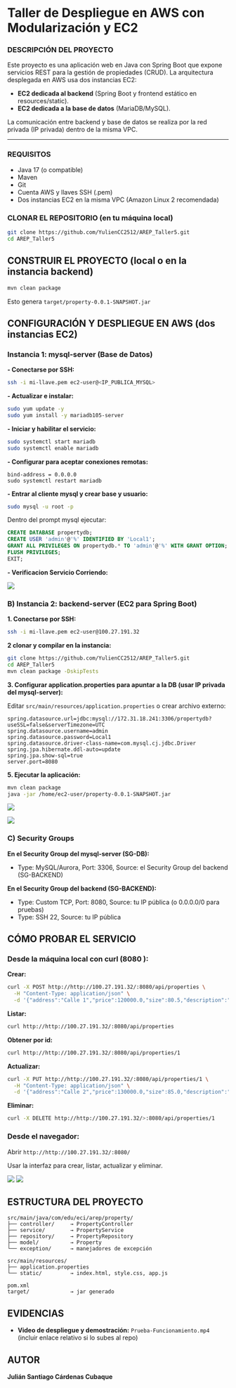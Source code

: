 # Taller de Despliegue en AWS con Modularización y EC2

### DESCRIPCIÓN DEL PROYECTO

Este proyecto es una aplicación web en Java con Spring Boot que expone servicios REST para la gestión de propiedades (CRUD).
La arquitectura desplegada en AWS usa dos instancias EC2:

- **EC2 dedicada al backend** (Spring Boot y frontend estático en resources/static).
- **EC2 dedicada a la base de datos** (MariaDB/MySQL).

La comunicación entre backend y base de datos se realiza por la red privada (IP privada) dentro de la misma VPC.

---

### REQUISITOS

- Java 17 (o compatible)
- Maven
- Git
- Cuenta AWS y llaves SSH (.pem)
- Dos instancias EC2 en la misma VPC (Amazon Linux 2 recomendada)

### CLONAR EL REPOSITORIO (en tu máquina local)

```bash
git clone https://github.com/YulienCC2512/AREP_Taller5.git
cd AREP_Taller5
```

## CONSTRUIR EL PROYECTO (local o en la instancia backend)

```bash
mvn clean package 
```

Esto genera `target/property-0.0.1-SNAPSHOT.jar`

## CONFIGURACIÓN Y DESPLIEGUE EN AWS (dos instancias EC2)

### Instancia 1: mysql-server (Base de Datos)

**- Conectarse por SSH:**
```bash
ssh -i mi-llave.pem ec2-user@<IP_PUBLICA_MYSQL>
```

**- Actualizar e instalar:**
```bash
sudo yum update -y
sudo yum install -y mariadb105-server
```

**- Iniciar y habilitar el servicio:**
```bash
sudo systemctl start mariadb
sudo systemctl enable mariadb
```

**- Configurar para aceptar conexiones remotas:**
```
bind-address = 0.0.0.0
sudo systemctl restart mariadb
```

**- Entrar al cliente mysql y crear base y usuario:**
```bash
sudo mysql -u root -p
```
Dentro del prompt mysql ejecutar:
```sql
CREATE DATABASE propertydb;
CREATE USER 'admin'@'%' IDENTIFIED BY 'Local1';
GRANT ALL PRIVILEGES ON propertydb.* TO 'admin'@'%' WITH GRANT OPTION;
FLUSH PRIVILEGES;
EXIT;
```
**-  Verificacion Servicio Corriendo:**

![](images/image1.png)


### B) Instancia 2: backend-server (EC2 para Spring Boot)

**1. Conectarse por SSH:**
```bash
ssh -i mi-llave.pem ec2-user@100.27.191.32 
```

**2 clonar y compilar en la instancia:**
```bash
git clone https://github.com/YulienCC2512/AREP_Taller5.git
cd AREP_Taller5
mvn clean package -DskipTests
```

**3. Configurar application.properties para apuntar a la DB (usar IP privada del mysql-server):**

Editar `src/main/resources/application.properties` o crear archivo externo:
```properties
spring.datasource.url=jdbc:mysql://172.31.18.241:3306/propertydb?useSSL=false&serverTimezone=UTC
spring.datasource.username=admin
spring.datasource.password=Local1
spring.datasource.driver-class-name=com.mysql.cj.jdbc.Driver
spring.jpa.hibernate.ddl-auto=update
spring.jpa.show-sql=true
server.port=8080
```

**5. Ejecutar la aplicación:**
```bash
mvn clean package
java -jar /home/ec2-user/property-0.0.1-SNAPSHOT.jar
```

![](images/image3.png)

![](images/image2.png)



### C) Security Groups

**En el Security Group del mysql-server (SG-DB):**
- Type: MySQL/Aurora, Port: 3306, Source: el Security Group del backend (SG-BACKEND)

**En el Security Group del backend (SG-BACKEND):**
- Type: Custom TCP, Port: 8080, Source: tu IP pública (o 0.0.0.0/0 para pruebas)
- Type: SSH 22, Source: tu IP pública

## CÓMO PROBAR EL SERVICIO

### Desde la máquina local con curl (8080 ):

**Crear:**
```bash
curl -X POST http://http://100.27.191.32/:8080/api/properties \
  -H "Content-Type: application/json" \
  -d '{"address":"Calle 1","price":120000.0,"size":80.5,"description":"Prueba"}'
```

**Listar:**
```bash
curl http://http://100.27.191.32/:8080/api/properties
```

**Obtener por id:**
```bash
curl http://http://100.27.191.32/:8080/api/properties/1
```

**Actualizar:**
```bash
curl -X PUT http://http://100.27.191.32/:8080/api/properties/1 \
  -H "Content-Type: application/json" \
  -d '{"address":"Calle 2","price":130000.0,"size":85.0,"description":"Update"}'
```

**Eliminar:**
```bash
curl -X DELETE http://http://100.27.191.32/>:8080/api/properties/1
```

### Desde el navegador:

Abrir `http://http://100.27.191.32/:8080/`

Usar la interfaz para crear, listar, actualizar y eliminar.

![](images/image4.png)
![](images/image5.png)

## ESTRUCTURA DEL PROYECTO

```
src/main/java/com/edu/eci/arep/property/
├── controller/     → PropertyController
├── service/        → PropertyService
├── repository/     → PropertyRepository
├── model/          → Property
└── exception/      → manejadores de excepción

src/main/resources/
├── application.properties
└── static/         → index.html, style.css, app.js

pom.xml
target/             → jar generado
```

## EVIDENCIAS

- **Video de despliegue y demostración:** `Prueba-Funcionamiento.mp4` (incluir enlace relativo si lo subes al repo)



## AUTOR

**Julián Santiago Cárdenas Cubaque**